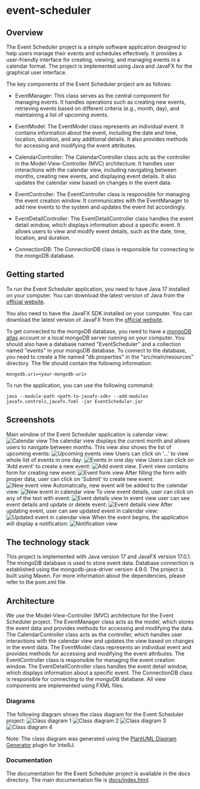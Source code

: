 # event-scheduler

## Overview

The Event Scheduler project is a simple software application designed to help users manage their events and schedules effectively. It provides a user-friendly interface for creating, viewing, and managing events in a calendar format. The project is implemented using Java and JavaFX for the graphical user interface.

The key components of the Event Scheduler project are as follows:

* EventManager: This class serves as the central component for managing events. 
It handles operations such as creating new events, retrieving events based on different criteria (e.g., month, day), and maintaining a list of upcoming events.

* EventModel: The EventModel class represents an individual event. 
It contains information about the event, including the date and time, location, duration, and any additional details. 
It also provides methods for accessing and modifying the event attributes.

* CalendarController: The CalendarController class acts as the controller in the Model-View-Controller (MVC) architecture. 
It handles user interactions with the calendar view, including navigating between months, creating new events, and displaying event details. 
It also updates the calendar view based on changes in the event data.

* EventController: The EventController class is responsible for managing the event creation window. 
It communicates with the EventManager to add new events to the system and updates the event list accordingly.

* EventDetailController: The EventDetailController class handles the event detail window, which displays information about a specific event. 
It allows users to view and modify event details, such as the date, time, location, and duration.

* ConnectionDB: The ConnectionDB class is responsible for connecting to the mongoDB database.

## Getting started

To run the Event Scheduler application, you need to have Java 17 installed on your computer. 
You can download the latest version of Java from the [official website](https://www.oracle.com/java/technologies/downloads/).

You also need to have the JavaFX SDK installed on your computer.
You can download the latest version of JavaFX from the [official website](https://gluonhq.com/products/javafx/).

To get connected to the mongoDB database, you need to have a [mongoDB atlas](https://www.mongodb.com/atlas/database) account or a local mongoDB server running on your computer.
You should also have a database named "EventScheduler" and a collection named "events" in your mongoDB database.
To connect to the database, you need to create a file named "db.properties" in the "src/main/resources" directory.
The file should contain the following information:

```
mongodb.uri=<your-mongodb-uri>
```

To run the application, you can use the following command:

```
java --module-path <path-to-javafx-sdk> --add-modules javafx.controls,javafx.fxml -jar EventScheduler.jar
```

## Screenshots

Main window of the Event Scheduler application is calendar view: ![Calendar view](images/calendar_view.png)
The calendar view displays the current month and allows users to navigate between months.
This view also shows the list of upcoming events: ![Upcoming events view](images/upcoming_event_view.png)
Users can click on '...' to view whole list of events in one day: ![Events in one day view](images/day_event_view.png)
Users can click on 'Add event' to create a new event: ![Add event view](images/add_new_event.png).
Event view contains form for creating new event: ![Event form view](images/add_new_event_view.png)
After filling the form with proper data, user can click on 'Submit' to create new event: ![New event view](images/filled_new_event.png)
Automatically, new event will be added to the calendar view: ![New event in calendar view](images/new_event_in_calendar_view.png)
To view event details, user can click on any of the text with event: ![Event details view](images/event_detail_view.png)
In event view user can see event details and update or delete event: ![Event details view](images/update_event_view.png)
After updating event, user can see updated event in calendar view: ![Updated event in calendar view](images/updated_event_in_calendar_view.png)
When the event begins, the application will display a notification: ![Notification view](images/notification_view.png)

## The technology stack

This project is implemented with Java version 17 and JavaFX version 17.0.1.
The mongoDB database is used to store event data. Database connection is established using the mongodb-java-driver version 4.9.0.
The project is built using Maven. For more information about the dependencies, please refer to the pom.xml file.

## Architecture

We use the Model-View-Controller (MVC) architecture for the Event Scheduler project.
The EventManager class acts as the model, which stores the event data and provides methods for accessing and modifying the data.
The CalendarController class acts as the controller, which handles user interactions with the calendar view and updates the view based on changes in the event data.
The EventModel class represents an individual event and provides methods for accessing and modifying the event attributes.
The EventController class is responsible for managing the event creation window.
The EventDetailController class handles the event detail window, which displays information about a specific event.
The ConnectionDB class is responsible for connecting to the mongoDB database.
All view components are implemented using FXML files.

### Diagrams

The following diagram shows the class diagram for the Event Scheduler project:
![Class diagram 1](diagrams/diagram_class_1.PNG)
![Class diagram 2](diagrams/diagram_class_2.PNG)
![Class diagram 3](diagrams/diagram_class_3.PNG)
![Class diagram 4](diagrams/diagram_class_4.PNG)

Note: The class diagram was generated using the [PlantUML Diagram Generator](https://plugins.jetbrains.com/plugin/15991-plantuml-diagram-generator) plugin for IntelliJ.

### Documentation

The documentation for the Event Scheduler project is available in the docs directory.
The main documentation file is [docs/index.html](docs/index.html).

